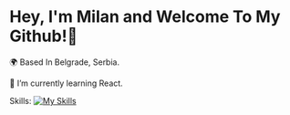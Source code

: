 ### <h1>Hey, I'm Milan and Welcome To My Github!👋 </h1>

<p>🌍 Based In Belgrade, Serbia. </p>
<p>🌱 I’m currently learning React. </p>

Skills:
[![My Skills](https://skillicons.dev/icons?i=js,react,firebase,html,css,sass,tailwind,ps,ai,figma)](https://skillicons.dev)

<!--
**paun03/paun03** is a ✨ _special_ ✨ repository because its `README.md` (this file) appears on your GitHub profile.

Here are some ideas to get you started:

- 🔭 I’m currently working on ...
- 🌱 I’m currently learning ...
- 👯 I’m looking to collaborate on ...
- 🤔 I’m looking for help with ...
- 💬 Ask me about ...
- 📫 How to reach me: ...
- 😄 Pronouns: ...
- ⚡ Fun fact: ...

-->
